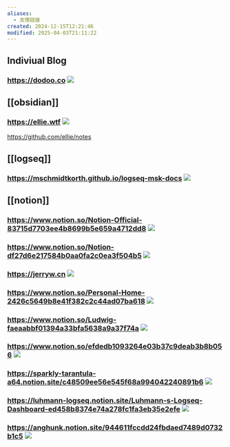 ```yaml
---
aliases:
  - 友情链接
created: 2024-12-15T12:21:46
modified: 2025-04-03T21:11:22
---
```


## Indiviual Blog

### https://dodoo.co ![](https://img.shields.io/website?url=https://dodoo.co&style=for-the-badge&label=)

## [[obsidian]]

### https://ellie.wtf ![](https://img.shields.io/website?url=https://ellie.wtf&style=for-the-badge&label=)

https://github.com/ellie/notes

## [[logseq]]

### https://mschmidtkorth.github.io/logseq-msk-docs ![](https://img.shields.io/website?url=https://mschmidtkorth.github.io/logseq-msk-docs&style=for-the-badge&label=)

## [[notion]]

### https://www.notion.so/Notion-Official-83715d7703ee4b8699b5e659a4712dd8 ![](https://img.shields.io/website?url=https://www.notion.so/Notion-Official-83715d7703ee4b8699b5e659a4712dd8&style=for-the-badge&label=)
### https://www.notion.so/Notion-df27d6e217584b0aa0fa2c0ea3f504b5 ![](https://img.shields.io/website?url=https://www.notion.so/Notion-df27d6e217584b0aa0fa2c0ea3f504b5&style=for-the-badge&label=)

### https://jerryw.cn ![](https://img.shields.io/website?url=https://jerryw.cn&style=for-the-badge&label=)

### https://www.notion.so/Personal-Home-2426c5649b8e41f382c2c44ad07ba618 ![](https://img.shields.io/website?url=https://www.notion.so/Personal-Home-2426c5649b8e41f382c2c44ad07ba618&style=for-the-badge&label=)

### https://www.notion.so/Ludwig-faeaabbf01394a33bfa5638a9a37f74a ![](https://img.shields.io/website?url=https://www.notion.so/Ludwig-faeaabbf01394a33bfa5638a9a37f74a&style=for-the-badge&label=)

### https://www.notion.so/efdedb1093264e03b37c9deab3b8b056 ![](https://img.shields.io/website?url=https://www.notion.so/efdedb1093264e03b37c9deab3b8b056&style=for-the-badge&label=)
### https://sparkly-tarantula-a64.notion.site/c48509ee56e545f68a994042240891b6 ![](https://img.shields.io/website?url=https://sparkly-tarantula-a64.notion.site/c48509ee56e545f68a994042240891b6&style=for-the-badge&label=)

### https://luhmann-logseq.notion.site/Luhmann-s-Logseq-Dashboard-ed458b8374e74a278fc1fa3eb35e2efe ![](https://img.shields.io/website?url=https://luhmann-logseq.notion.site/Luhmann-s-Logseq-Dashboard-ed458b8374e74a278fc1fa3eb35e2efe&style=for-the-badge&label=)

### https://anghunk.notion.site/944611fccdd24fbdaed7489d0732b1c5 ![](https://img.shields.io/website?url=https://anghunk.notion.site/944611fccdd24fbdaed7489d0732b1c5&style=for-the-badge&label=)
